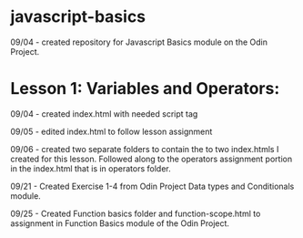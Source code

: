 # javascript-basics
<p>09/04 - created repository for Javascript Basics module on the Odin Project.</p>
<div> 
    <h1>Lesson 1: Variables and Operators:</h1>
    <p> 09/04 - created index.html with needed script tag</p>
    <p> 09/05 - edited index.html to follow lesson assignment</p>
    <p> 09/06 - created two separate folders to contain the to two index.htmls I created for this lesson. Followed along to the operators assignment portion in the index.html that is in operators folder.</p>
    <p> 09/21 - Created Exercise 1-4 from Odin Project Data types and Conditionals module.<p>
    <p> 09/25 - Created Function basics folder and function-scope.html to assignment in Function Basics module of the Odin Project.
</div>
